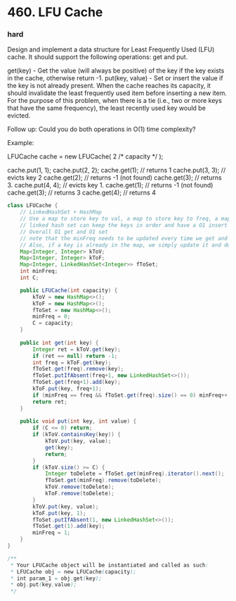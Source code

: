 # 460. LFU Cache
### hard
Design and implement a data structure for Least Frequently Used (LFU) cache. It should support the following operations: get and put.

get(key) - Get the value (will always be positive) of the key if the key exists in the cache, otherwise return -1.
put(key, value) - Set or insert the value if the key is not already present. When the cache reaches its capacity, it should invalidate the least frequently used item before inserting a new item. For the purpose of this problem, when there is a tie (i.e., two or more keys that have the same frequency), the least recently used key would be evicted.

Follow up:
Could you do both operations in O(1) time complexity?

Example:

LFUCache cache = new LFUCache( 2 /* capacity */ );

cache.put(1, 1);
cache.put(2, 2);
cache.get(1);       // returns 1
cache.put(3, 3);    // evicts key 2
cache.get(2);       // returns -1 (not found)
cache.get(3);       // returns 3.
cache.put(4, 4);    // evicts key 1.
cache.get(1);       // returns -1 (not found)
cache.get(3);       // returns 3
cache.get(4);       // returns 4


```java
class LFUCache {
    // LinkedHashSet + HashMap
    // Use a map to store key to val, a map to store key to freq, a map to store freq to list of keys.
    // linked hash set can keep the keys in order and have a O1 insert and delete
    // Overall O1 get and O1 set
    // note that the minFreq needs to be updated every time we get and set.
    // Also, if a key is already in the map, we simply update it and do an extra get(key) operation to simulate an freq update.
    Map<Integer, Integer> kToV;
    Map<Integer, Integer> kToF;
    Map<Integer, LinkedHashSet<Integer>> fToSet;
    int minFreq;
    int C;

    public LFUCache(int capacity) {
        kToV = new HashMap<>();
        kToF = new HashMap<>();
        fToSet = new HashMap<>();
        minFreq = 0;
        C = capacity;
    }
    
    public int get(int key) {
        Integer ret = kToV.get(key);
        if (ret == null) return -1;
        int freq = kToF.get(key);
        fToSet.get(freq).remove(key);
        fToSet.putIfAbsent(freq+1, new LinkedHashSet<>());
        fToSet.get(freq+1).add(key);
        kToF.put(key, freq+1);
        if (minFreq == freq && fToSet.get(freq).size() == 0) minFreq++;
        return ret;
    }
    
    public void put(int key, int value) {
        if (C <= 0) return;
        if (kToV.containsKey(key)) {
            kToV.put(key, value);
            get(key);
            return;
        }
        if (kToV.size() >= C) {
            Integer toDelete = fToSet.get(minFreq).iterator().next();
            fToSet.get(minFreq).remove(toDelete);
            kToV.remove(toDelete);
            kToF.remove(toDelete);
        }
        kToV.put(key, value);
        kToF.put(key, 1);
        fToSet.putIfAbsent(1, new LinkedHashSet<>());
        fToSet.get(1).add(key);
        minFreq = 1;
    }
}

/**
 * Your LFUCache object will be instantiated and called as such:
 * LFUCache obj = new LFUCache(capacity);
 * int param_1 = obj.get(key);
 * obj.put(key,value);
 */
```